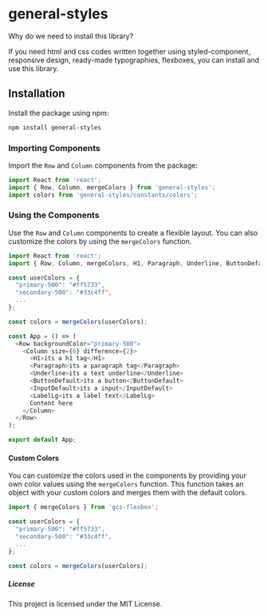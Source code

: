 # general-styles

Why do we need to install this library?

If you need html and css codes written together using styled-component, responsive design, ready-made typographies, flexboxes, you can install and use this library.

## Installation

Install the package using npm:

```bash
npm install general-styles
```
### Importing Components

Import the `Row` and `Column` components from the package:

```typescript
import React from 'react';
import { Row, Column, mergeColors } from 'general-styles';
import colors from 'general-styles/constants/colors';
```

### Using the Components

Use the `Row` and `Column` components to create a flexible layout. You can also customize the colors by using the `mergeColors` function.

```typescript
import React from 'react';
import { Row, Column, mergeColors, H1, Paragraph, Underline, ButtonDefault, InputDefault,LabelLg, PlaceholderLg } from 'general-styles';

const userColors = {
  "primary-500": "#ff5733",
  "secondary-500": "#33c4ff",
  ...
};

const colors = mergeColors(userColors);

const App = () => (
  <Row backgroundColor="primary-500">
    <Column size={6} difference={2}>
      <H1>its a h1 tag</H1>
      <Paragraph>its a paragraph tag</Paragraph>
      <Underline>its a text underline</Underline>
      <ButtonDefault>its a button</ButtonDefault>
      <InputDefault>its a input</InputDefault>
      <LabelLg>its a label text</LabelLg>
      Content here
    </Column>
  </Row>
);

export default App;
```
#### Custom Colors

You can customize the colors used in the components by providing your own color values using the `mergeColors` function. This function takes an object with your custom colors and merges them with the default colors.

```typescript
import { mergeColors } from 'gcs-flexbox';

const userColors = {
  "primary-500": "#ff5733",
  "secondary-500": "#33c4ff",
  ...
};

const colors = mergeColors(userColors);
```

##### License

This project is licensed under the MIT License.

